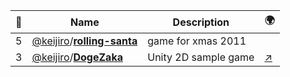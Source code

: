 |:star2: | Name | Description | 🌍|
|---|---|---|---|
|5|[@keijiro](https://github.com/keijiro)/[**rolling-santa**](https://github.com/keijiro/rolling-santa)|game for xmas 2011||
|3|[@keijiro](https://github.com/keijiro)/[**DogeZaka**](https://github.com/keijiro/DogeZaka)|Unity 2D sample game|[:arrow_upper_right:](http://keijiro.github.io/DogeZaka/DogeZaka.html)|

